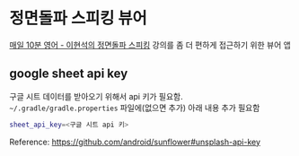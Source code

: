 # 정면돌파 스피킹 뷰어

[매일 10분 영어 - 이현석의 정면돌파 스피킹][1] 강의를 좀 더 편하게 접근하기 위한 뷰어 앱

[1]: https://home.ebse.co.kr/10mins_lee2/replay/3/list?courseId=ER2017H0SPE01ZZ&stepId=ET2017H0SPE0101

## google sheet api key
구글 시트 데이터를 받아오기 위해서 api 키가 필요함.    
`~/.gradle/gradle.properties` 파일에(없으면 추가) 아래 내용 추가 필요함

```bash
sheet_api_key=<구글 시트 api 키>
```

Reference: <https://github.com/android/sunflower#unsplash-api-key>
